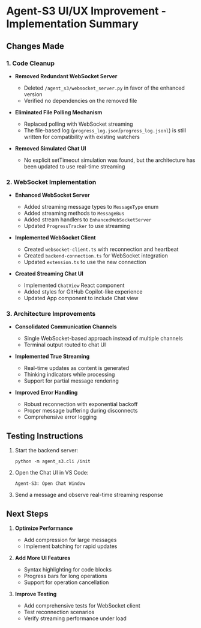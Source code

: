 # Agent-S3 UI/UX Improvement - Implementation Summary

## Changes Made

### 1. Code Cleanup

- **Removed Redundant WebSocket Server**
  - Deleted `/agent_s3/websocket_server.py` in favor of the enhanced version
  - Verified no dependencies on the removed file

- **Eliminated File Polling Mechanism**
  - Replaced polling with WebSocket streaming
  - The file-based log (`progress_log.json`/`progress_log.jsonl`) is still written for compatibility with existing watchers

- **Removed Simulated Chat UI**
  - No explicit setTimeout simulation was found, but the architecture has been updated to use real-time streaming

### 2. WebSocket Implementation

- **Enhanced WebSocket Server**
  - Added streaming message types to `MessageType` enum
  - Added streaming methods to `MessageBus`
  - Added stream handlers to `EnhancedWebSocketServer`
  - Updated `ProgressTracker` to use streaming

- **Implemented WebSocket Client**
  - Created `websocket-client.ts` with reconnection and heartbeat
  - Created `backend-connection.ts` for WebSocket integration
  - Updated `extension.ts` to use the new connection

- **Created Streaming Chat UI**
  - Implemented `ChatView` React component
  - Added styles for GitHub Copilot-like experience
  - Updated App component to include Chat view

### 3. Architecture Improvements

- **Consolidated Communication Channels**
  - Single WebSocket-based approach instead of multiple channels
  - Terminal output routed to chat UI

- **Implemented True Streaming**
  - Real-time updates as content is generated
  - Thinking indicators while processing
  - Support for partial message rendering

- **Improved Error Handling**
  - Robust reconnection with exponential backoff
  - Proper message buffering during disconnects
  - Comprehensive error logging

## Testing Instructions

1. Start the backend server:
   ```
   python -m agent_s3.cli /init
   ```

2. Open the Chat UI in VS Code:
   ```
   Agent-S3: Open Chat Window
   ```

3. Send a message and observe real-time streaming response

## Next Steps

1. **Optimize Performance**
   - Add compression for large messages
   - Implement batching for rapid updates

2. **Add More UI Features**
   - Syntax highlighting for code blocks
   - Progress bars for long operations
   - Support for operation cancellation

3. **Improve Testing**
   - Add comprehensive tests for WebSocket client
   - Test reconnection scenarios
   - Verify streaming performance under load

